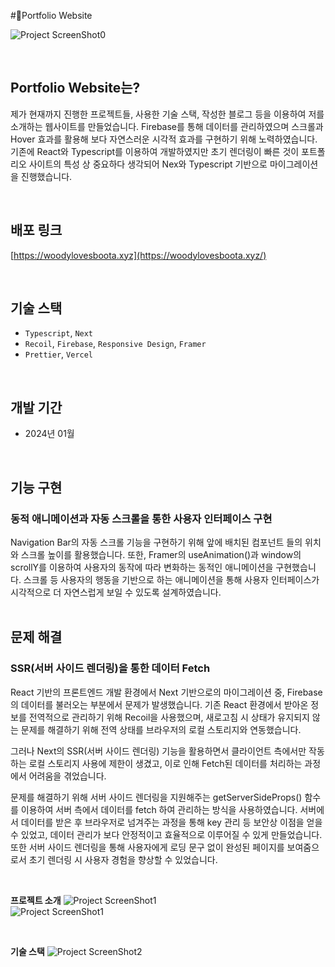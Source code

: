 #Portfolio Website

![Project ScreenShot0](https://firebasestorage.googleapis.com/v0/b/travelgo-6fa6a.appspot.com/o/Portfolio%2F1704345778942.webp?alt=media&token=33598474-e14e-4493-afe1-9b1e01d5dcde)

<br>

## Portfolio Website는?

제가 현재까지 진행한 프로젝트들, 사용한 기술 스택, 작성한 블로그 등을 이용하여 저를 소개하는 웹사이트를 만들었습니다. Firebase를 통해 데이터를 관리하였으며 스크롤과 Hover 효과를 활용해 보다 자연스러운 시각적 효과를 구현하기 위해 노력하였습니다. 
기존에 React와 Typescript를 이용하여 개발하였지만 초기 렌더링이 빠른 것이 포트폴리오 사이트의 특성 상 중요하다 생각되어 Nex와 Typescript 기반으로 마이그레이션을 진행했습니다.<br>

<br>

## 배포 링크

[https://woodylovesboota.xyz](https://woodylovesboota.xyz/)

<br>

## 기술 스택

- `Typescript`, `Next`
- `Recoil`, `Firebase`, `Responsive Design`, `Framer`
- `Prettier`, `Vercel`

<br>

## 개발 기간

- 2024년 01월

<br>

## 기능 구현
### 동적 애니메이션과 자동 스크롤을 통한 사용자 인터페이스 구현<br>
Navigation Bar의 자동 스크롤 기능을 구현하기 위해 앞에 배치된 컴포넌트 들의 위치와 스크롤 높이를 활용했습니다. 또한, Framer의 useAnimation()과 window의 scrollY를 이용하여 사용자의 동작에 따라 변화하는 동적인 애니메이션을 구현했습니다.
스크롤 등 사용자의 행동을 기반으로 하는 애니메이션을 통해 사용자 인터페이스가 시각적으로 더 자연스럽게 보일 수 있도록 설계하였습니다.<br><br>

## 문제 해결
### SSR(서버 사이드 렌더링)을 통한 데이터 Fetch<br>
React 기반의 프론트엔드 개발 환경에서 Next 기반으로의 마이그레이션 중, Firebase의 데이터를 불러오는 부분에서 문제가 발생했습니다. 기존 React 환경에서 받아온 정보를 전역적으로 관리하기 위해 Recoil을 사용했으며, 새로고침 시 상태가 유지되지 않는 문제를 해결하기 위해 전역 상태를 브라우저의 로컬 스토리지와 연동했습니다.<br>

그러나 Next의 SSR(서버 사이드 렌더링) 기능을 활용하면서 클라이언트 측에서만 작동하는 로컬 스토리지 사용에 제한이 생겼고, 이로 인해 Fetch된 데이터를 처리하는 과정에서 어려움을 겪었습니다. <br>

문제를 해결하기 위해 서버 사이드 렌더링을 지원해주는 getServerSideProps() 함수를 이용하여 서버 측에서 데이터를 fetch 하여 관리하는 방식을 사용하였습니다. 서버에서 데이터를 받은 후 브라우저로 넘겨주는 과정을 통해 key 관리 등 보안상 이점을 얻을 수 있었고, 데이터 관리가 보다 안정적이고 효율적으로 이루어질 수 있게 만들었습니다. 또한 서버 사이드 렌더링을 통해 사용자에게 로딩 문구 없이 완성된 페이지를 보여줌으로서 초기 렌더링 시 사용자 경험을 향상할 수 있었습니다.<br>

<br>

**프로젝트 소개**
![Project ScreenShot1](https://firebasestorage.googleapis.com/v0/b/travelgo-6fa6a.appspot.com/o/Portfolio%2F1704347290241.webp?alt=media&token=7ae62f1d-e8af-43a8-8941-b095f771dac0)
<br>
![Project ScreenShot1](https://firebasestorage.googleapis.com/v0/b/travelgo-6fa6a.appspot.com/o/Portfolio%2F1704346056093.webp?alt=media&token=9f86fe52-a560-4442-9e88-4dd410b88199)


<br>

**기술 스택**
![Project ScreenShot2](https://firebasestorage.googleapis.com/v0/b/travelgo-6fa6a.appspot.com/o/Portfolio%2F1704347267573.webp?alt=media&token=55049ed5-fb7c-4fd7-bedb-9a11f4d55c8c)


